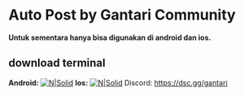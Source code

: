 # Auto Post by Gantari Community
**Untuk sementara hanya bisa digunakan di android dan ios.**
## download terminal
**Android:**
[![N|Solid](https://tse1.mm.bing.net/th?id=OIP.Ro739XbObP73gjGTg0mrCwHaCM&pid=Api&P=0&h=40)](https://f-droid.org/repo/com.termux_118.apk)
**Ios:**
[![N|Solid](https://tse1.mm.bing.net/th?id=OIP.qMoLfr63xwD4eSKlZsGHugAAAA&pid=Api&P=0&h=70)](https://apps.apple.com/us/app/ish-shell/id1436902243?platform=iphone)
Discord: https://dsc.gg/gantari

